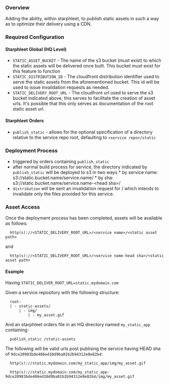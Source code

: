### Overview

Adding the ability, within starphleet, to publish static assets in such a way as to 
optimize their delivery using a CDN.

### Required Configuration

#### Starphleet Global (HQ Level)
* `STATIC_ASSET_BUCKET` - The name of the s3 bucket (must exist) to which the static assets
  will be delivered once built. This bucket must exist for this feature to function
* `STATIC_DISTRIBUTION_ID` - The cloudfront distribution identifier used to serve the static
  assets from the aforementioned bucket.  This id will be used to issue invalidation requests
  as needed.
* `STATIC_DELIVERY_ROOT_URL` - The cloudfront url used to serve the s3 bucket indicated above,
  this serves to facilitate the creation of asset urls. It's possible that this only serves
  as documentation of the root static asset url.

#### Starphleet Orders
* `publish_static` - allows for the optional specification of a directory relative to the
  service repo root, defaulting to `<service repo>/static`


### Deployment Process
* triggered by orders containing `publish_static` 
* after normal build process for service, the directory indicated by `publish_static`
  will be deployed to s3 in two ways
      * by service name: s3://static.bucket.name/service.name/
      * by sha: s3://static.bucket.name/service.name-\<head sha\>/
* `distribution` will be sent an invalidation request for /<service name> which 
  intends to invalidate only the files provided for this service.

### Asset Access
Once the deployment process has been completed, assets will be available as follows:

      http(s)://<STATIC_DELIVERY_ROOT_URL>/<service name>/<static asset path>

and

      http(s)://<STATIC_DELIVERY_ROOT_URL>/<service name-head sha>/<static asset path>


#### Example

Having `STATIC_DELIVER_ROOT_URL=static.mydomain.com`

Given a service repository with the following structure:

      root-
      | - static-assets/
          | - img/
              | - my_asset.gif

And an starphleet orders file in an HQ directory named `my_static_app` containing:

      publish_static /static-assets

The following will be valid urls post publising the service having HEAD sha of
`9dce20983bde406ed10d9ba01b2b94312e0e82b4`:

      http(s)://static.mydomain.com/my_static_app/img/my_asset.gif

      http(s)://static.mydomain.com/my_static_app-9dce20983bde406ed10d9ba01b2b94312e0e82b4/img/my_asset.gif



